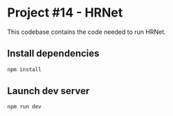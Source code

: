 # Project #14 - HRNet

This codebase contains the code needed to run HRNet.

## Install dependencies

```bash
npm install
```

## Launch dev server

```bash
npm run dev
```
